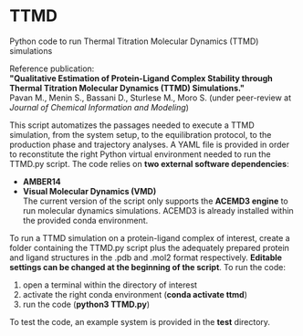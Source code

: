 # TTMD
Python code to run Thermal Titration Molecular Dynamics (TTMD) simulations

Reference publication:  
**"Qualitative Estimation of Protein-Ligand Complex Stability through Thermal Titration Molecular Dynamics (TTMD) Simulations."**  
Pavan M., Menin S., Bassani D., Sturlese M., Moro S. (under peer-review at *Journal of Chemical Information and Modeling*)

This script automatizes the passages needed to execute a TTMD simulation, from the system setup, to the equilibration protocol,
to the production phase and trajectory analyses. A YAML file is provided in order to reconstitute the right Python virtual 
environment needed to run the TTMD.py script. The code relies on **two external software dependencies**:
- **AMBER14**
- **Visual Molecular Dynamics (VMD)**  
The current version of the script only supports the **ACEMD3 engine** to run molecular dynamics simulations. ACEMD3 is already
installed within the provided conda environment.

To run a TTMD simulation on a protein-ligand complex of interest, create a folder containing the TTMD.py script plus the adequately
prepared protein and ligand structures in the .pdb and .mol2 format respectively. **Editable settings can be changed at the beginning
of the script**. To run the code:
1. open a terminal within the directory of interest
2. activate the right conda environment (**conda activate ttmd**)
3. run the code (**python3 TTMD.py**)

To test the code, an example system is provided in the **test** directory.
